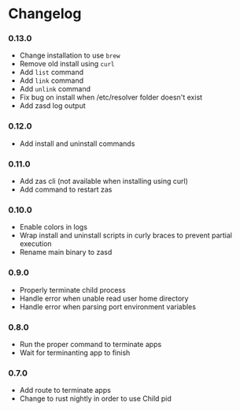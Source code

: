 # Changelog

### 0.13.0

- Change installation to use `brew`
- Remove old install using `curl`
- Add `list` command
- Add `link` command
- Add `unlink` command
- Fix bug on install when /etc/resolver folder doesn't exist
- Add zasd log output

### 0.12.0

- Add install and uninstall commands

### 0.11.0

- Add zas cli (not available when installing using curl)
- Add command to restart zas

### 0.10.0

- Enable colors in logs
- Wrap install and uninstall scripts in curly braces to prevent partial
  execution
- Rename main binary to zasd

### 0.9.0

- Properly terminate child process
- Handle error when unable read user home directory
- Handle error when parsing port environment variables

### 0.8.0

- Run the proper command to terminate apps
- Wait for terminanting app to finish

### 0.7.0

- Add route to terminate apps
- Change to rust nightly in order to use Child pid
